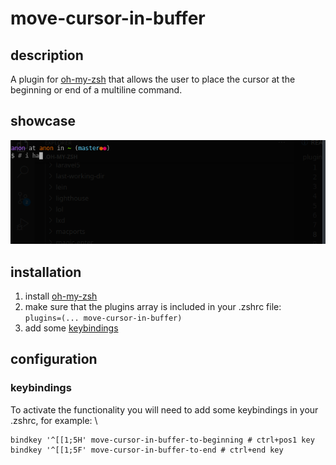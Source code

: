 # move-cursor-in-buffer

## description
A plugin for [oh-my-zsh](#https://github.com/ohmyzsh/ohmyzsh/) that allows the 
user to place the cursor at the beginning or end of a multiline command.

## showcase
![showcase](showcase.gif)

## installation

1. install [oh-my-zsh](#https://github.com/ohmyzsh/ohmyzsh/)
2. make sure that the plugins array is included in your .zshrc file: \
`plugins=(... move-cursor-in-buffer)`
3. add some [keybindings](#keybindings)

## configuration

### keybindings
To activate the functionality you will need to add some keybindings in your 
.zshrc, for example: \
```
bindkey '^[[1;5H' move-cursor-in-buffer-to-beginning # ctrl+pos1 key
bindkey '^[[1;5F' move-cursor-in-buffer-to-end # ctrl+end key
```

